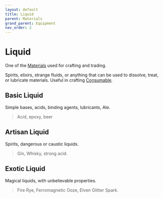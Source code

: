 ```yaml
---
layout: default
title: Liquid
parent: Materials
grand_parent: Equipment
nav_order: 2
---
```

# Liquid
One of the [Materials](Materials) used for crafting and trading.

Spirits, elixirs, strange fluids, or anything that can be used to dissolve, treat, or lubricate materials. Useful in crafting [Consumable](Game/Core/Consumable.md).

## Basic Liquid
Simple bases, acids, binding agents, lubricants, Ale.

> Acid, epoxy, beer

## Artisan Liquid
Spirits, dangerous or caustic liquids.

> Gin, Whisky, strong acid.

## Exotic Liquid
Magical liquids, with unbelievable properties.

> Fire Rye, Ferromagnetic Ooze, Elven Glitter Spark.